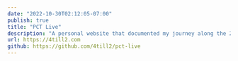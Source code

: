 ```yaml
---
date: "2022-10-30T02:12:05-07:00"
publish: true
title: "PCT Live"
description: "A personal website that documented my journey along the 2650 mile Pacific Crest Trail, showcasing real-time location updates, photos, and detailed logs."
url: https://4till2.com
github: https://github.com/4till2/pct-live
---
```


